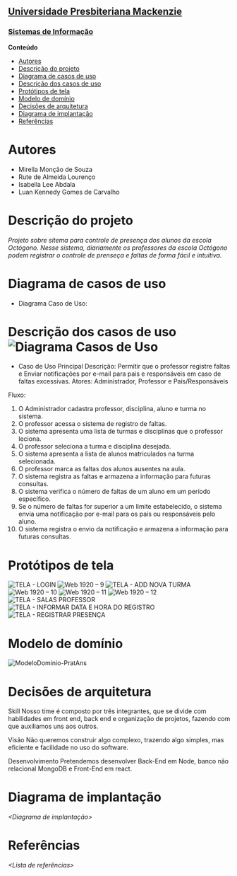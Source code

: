<h2><a href= "https://www.mackenzie.br">Universidade Presbiteriana Mackenzie</a></h2>
<h3><a href= "https://www.mackenzie.br/graduacao/sao-paulo-higienopolis/sistemas-de-informacao">Sistemas de Informação</a></h3>



**Conteúdo**

- [Autores](#autores)
- [Descrição do projeto](#descrição-do-projeto)
- [Diagrama de casos de uso](#diagrama-de-casos-de-uso)
- [Descrição dos casos de uso](#descrição-dos-casos-de-uso)
- [Protótipos de tela](#protótipos-de-tela)
- [Modelo de domínio](#modelo-de-domínio)
- [Decisões de arquitetura](#decisões-de-arquitetura)
- [Diagrama de implantação](#diagrama-de-implantação)
- [Referências](#referências)


# Autores

* Mirella Monção de Souza
* Rute de Almeida Lourenço
* Isabella Lee Abdala
* Luan Kennedy Gomes de Carvalho


# Descrição do projeto

*Projeto sobre sitema para controle de presença dos alunos da escola Octógono.*
*Nesse sistema, diariamente os professores da escola Octógono podem registrar o controle de prenseça e faltas de forma fácil e intuitiva.*


# Diagrama de casos de uso


* Diagrama Caso de Uso:

# Descrição dos casos de uso![Diagrama Casos de Uso](https://github.com/mirellissima1/ppads-2023s/assets/88807596/d3e377e9-025c-4a5b-8cde-b917a392cda0)


* Caso de Uso Principal
Descrição: Permitir que o professor registre faltas e Enviar notificações por e-mail para pais e responsáveis em caso de faltas excessivas.
Atores: Administrador, Professor e Pais/Responsáveis

Fluxo: 
1. O Administrador cadastra professor, disciplina, aluno e turma no sistema.
2. O professor acessa o sistema de registro de faltas.
3. O sistema apresenta uma lista de turmas e disciplinas que o professor leciona.
4. O professor seleciona a turma e disciplina desejada.
5. O sistema apresenta a lista de alunos matriculados na turma selecionada.
6. O professor marca as faltas dos alunos ausentes na aula.
7. O sistema registra as faltas e armazena a informação para futuras consultas.
8. O sistema verifica o número de faltas de um aluno em um período específico.
9. Se o número de faltas for superior a um limite estabelecido, o sistema envia uma notificação por e-mail para os pais ou responsáveis pelo aluno.
10. O sistema registra o envio da notificação e armazena a informação para futuras consultas.


# Protótipos de tela
![TELA - LOGIN](https://user-images.githubusercontent.com/88807596/219998781-8097e83b-0637-4f4f-a232-a27b40e5c23e.jpg)
![Web 1920 – 9](https://user-images.githubusercontent.com/88807596/235555557-75c155b9-ee13-4056-89e1-aae97abc0034.jpg)
![TELA - ADD NOVA TURMA](https://user-images.githubusercontent.com/88807596/235555568-f2fcd317-567a-45d5-a973-117436faa4ac.jpg)
![Web 1920 – 10](https://user-images.githubusercontent.com/88807596/235555574-fc101482-4ab1-49c0-8745-50e618a88117.jpg)
![Web 1920 – 11](https://user-images.githubusercontent.com/88807596/235555580-2829f204-a2fe-4a76-8a6d-4a089d0ed990.jpg)
![Web 1920 – 12](https://user-images.githubusercontent.com/88807596/235555590-606bdae8-4e4f-4ce5-8a87-2f3800da8cca.jpg)
![TELA - SALAS PROFESSOR](https://user-images.githubusercontent.com/88807596/219998789-fa3e580d-4559-4437-8ba1-ab976d827a8e.jpg)
![TELA - INFORMAR DATA E HORA DO REGISTRO](https://user-images.githubusercontent.com/88807596/222939093-d73e9d50-4b23-49fc-95eb-ca152d082566.png)
![TELA - REGISTRAR PRESENÇA](https://user-images.githubusercontent.com/88807596/222939104-70efa4cc-1a20-401f-8863-1158135adf54.png)



# Modelo de domínio

![ModeloDominio-PratAns](https://user-images.githubusercontent.com/88807596/236650065-0add8548-9ea3-40ce-ac96-5c18234ed634.jpeg)



# Decisões de arquitetura

Skill
Nosso time é composto por três integrantes, que se divide com habilidades em front end, back end e organização de projetos, fazendo com que auxiliamos uns aos outros. 

Visão
Não queremos construir algo complexo, trazendo algo simples, mas eficiente e facilidade no uso do software.

Desenvolvimento
Pretendemos desenvolver Back-End em Node, banco não relacional MongoDB e Front-End em react.

# Diagrama de implantação

*&lt;Diagrama de implantação&gt;*

# Referências

*&lt;Lista de referências&gt;*
